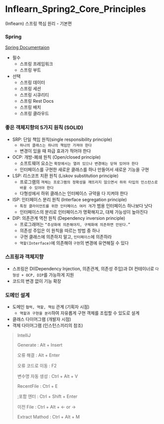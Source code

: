 # Inflearn_Spring2_Core_Principles

(Inflearn) 스프링 핵심 원리 - 기본편

### Spring

[Spring Documentaion](https://spring.io/projects)

- 필수
  - 스프링 프레임워크
  - 스프링 부트
- 선택
  - 스프링 데이터
  - 스프링 세션
  - 스프링 시큐리티
  - 스프링 Rest Docs
  - 스프링 배치
  - 스프링 클라우드

### 좋은 객체지향의 5가지 원칙 (SOLID)

- SRP: 단일 책임 원칙(single responsibility principle)
  - `하나의 클래스는 하나의 책임만 가져야 한다`
  - 변경이 있을 때 파급 효과가 적어야 한다
- OCP: 개방-폐쇄 원칙 (Open/closed principle)
  - 소프트웨어 요소는 `확장에서는 열려 있으나 변경에는 닫혀 있어야 한다`
  - 인터페이스를 구현한 새로운 클래스를 하나 만들어서 새로운 기능을 구현
- LSP: 리스코프 치환 원칙 (Liskov substitution principle)
  - 프로그램의 `객체는 프로그램의 정확성을 깨뜨리지 않으면서 하위 타입의 인스턴스로 바꿀 수 있어야 한다`
  - 다형성에서 하위 클래스는 인터페이스 규약을 다 지켜야 한다
- ISP: 인터페이스 분리 원칙 (Interface segregation principle)
  - `특정 클라이언트를 위한 인터페이스 여러 개`가 범용 인터페이스 하나보다 낫다
  - 인터페이스의 분리로 인터페이스가 명확해지고, 대체 가능성이 높아진다
- DIP: 의존관계 역전 원칙 (Dependency inversion principle)
  - 프로그래머는 `“추상화에 의존해야지, 구체화에 의존하면 안된다.”`
  - 의존성 주입은 이 원칙을 따르는 방법 중 하나
  - 구현 클래스에 의존하지 말고, `인터페이스`에 의존하라
  - `역할(Interface)`에 의존해야 `구현`의 변경에 유연해질 수 있다

### 스프링과 객체지향

- 스프링은 DI(Dependency Injection, 의존관계, 의존성 주입)과 DI 컨테이너로 `다형성 + OCP, DIP`를 가능하게 지원
- 코드의 변경 없이 기능 확장

### 도메인 설계

- 도메인 `협력, 역할, 책임` 관계 (기획자 시점)
  - `역할과 구현을 분리`하여 자유롭게 구현 객체를 조립할 수 있도로 설계
- 클래스 다이어그램 (개발자 시점)
- 객체 다이어그램 (인스턴스끼리의 참조)

> IntelliJ
>
> Generate : Alt + Insert
>
> 오류 해결 : Alt + Enter
>
> 오류 코드로 이동 : F2
>
> 변수명 자동 생성 : Ctrl + Alt + V
>
> RecentFile : Ctrl + E
>
> ;포함 엔터 : Ctrl + Shift + Enter
>
> 이전 File : Ctrl + Alt + <- or ->
>
> Extract Mathod : Ctrl + Alt + M
